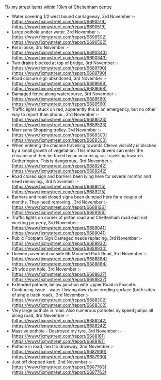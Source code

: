 Fix my street items within 10km of Cheltenham centre

<!-- fix_marker starts -->

- Water covering 1/2 west bound carriageway, 3rd November :- [https://www.fixmystreet.com/report/6690519](https://www.fixmystreet.com/report/6690519)
- Large pothole under water, 3rd November :- [https://www.fixmystreet.com/report/6690502](https://www.fixmystreet.com/report/6690502)
- Kerb loose, 3rd November :- [https://www.fixmystreet.com/report/6690343](https://www.fixmystreet.com/report/6690343)
- Two drains blocked at top of bridge, 3rd November :- [https://www.fixmystreet.com/report/6689790](https://www.fixmystreet.com/report/6689790)
- Road closure sign absndoned, 3rd November :- [https://www.fixmystreet.com/report/6689668](https://www.fixmystreet.com/report/6689668)
- Damaged fence along watercourse, 3rd November :- [https://www.fixmystreet.com/report/6689560](https://www.fixmystreet.com/report/6689560)
- Traffic lights stuck on red, apparently this is an emergency, but no other way to report than phone., 3rd November :- [https://www.fixmystreet.com/report/6689523](https://www.fixmystreet.com/report/6689523)
- Morrisons Shopping trolley, 3rd November :- [https://www.fixmystreet.com/report/6689300](https://www.fixmystreet.com/report/6689300)
- When entering the chicane travelling towards Cleeve visibility is blocked by a small growth of vegetation. This means drivers can enter the chicane and then be faced by an oncoming car travelling towards Gotherington. This is dangerous., 3rd November :- [https://www.fixmystreet.com/report/6689242](https://www.fixmystreet.com/report/6689242)
- Road closed sign and barriers been lying here for several months and need removing., 3rd November :- [https://www.fixmystreet.com/report/6689215](https://www.fixmystreet.com/report/6689215)
- Barriers and road closed signs been dumped here for a couple of months. They need removing., 3rd November :- [https://www.fixmystreet.com/report/6689196](https://www.fixmystreet.com/report/6689196)
- Traffic lights on corner of pirton road and Cheltenham road east not working properly, 3rd November :- [https://www.fixmystreet.com/report/6689041](https://www.fixmystreet.com/report/6689041)
- Public Footpath Sign Damaged needs replacing, 3rd November :- [https://www.fixmystreet.com/report/6688930](https://www.fixmystreet.com/report/6688930)
- Uneven pavement outside 66 Moorend Park Road, 3rd November :- [https://www.fixmystreet.com/report/6688884](https://www.fixmystreet.com/report/6688884)
- 2ft wide pot hole, 3rd November :- [https://www.fixmystreet.com/report/6688827](https://www.fixmystreet.com/report/6688827)
- Extended pothole, below junction with Upper Road in Foxcote. Continuing issue - water flowing down lane eroding surface (both sides of single track road)., 3rd November :- [https://www.fixmystreet.com/report/6688302](https://www.fixmystreet.com/report/6688302)
- Very large pothole in road. Also numerous potholes by speed jumps all along road, 3rd November :- [https://www.fixmystreet.com/report/6688242](https://www.fixmystreet.com/report/6688242)
- Massive pothole - Destroyed my tyre, 3rd November :- [https://www.fixmystreet.com/report/6688181](https://www.fixmystreet.com/report/6688181)
- Pothole in road, next to driveway, 2nd November :- [https://www.fixmystreet.com/report/6687930](https://www.fixmystreet.com/report/6687930)
- Just off dropped kerb, 2nd November :- [https://www.fixmystreet.com/report/6687763](https://www.fixmystreet.com/report/6687763)

<!-- fix_marker ends -->